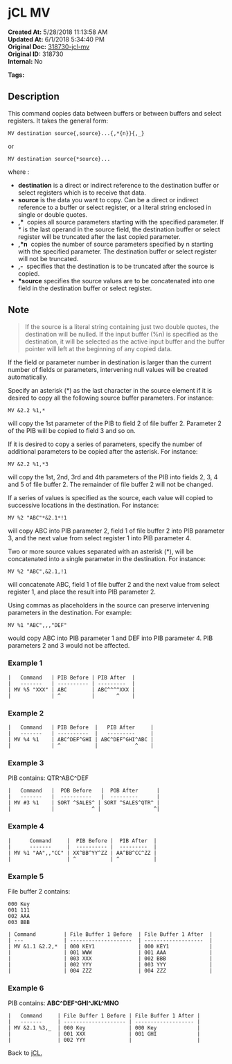 # jCL MV

**Created At:** 5/28/2018 11:13:58 AM  
**Updated At:** 6/1/2018 5:34:40 PM  
**Original Doc:** [318730-jcl-mv](https://docs.jbase.com/45792-jcl/318730-jcl-mv)  
**Original ID:** 318730  
**Internal:** No

**Tags:**
<badge text='registers' vertical='middle' />
<badge text='select' vertical='middle' />
<badge text='jcl' vertical='middle' />

## Description

This command copies data between buffers or between buffers and select registers. It takes the general form:

```
MV destination source{,source}...{,*{n}}{,_}
```

or

```
MV destination source{*source}...
```

where :

- **destination** is a direct or indirect reference to the destination buffer or select registers which is to receive that data.
- **source** is the data you want to copy. Can be a direct or indirect reference to a buffer or select register, or a literal string enclosed in single or double quotes.
- **,\***  copies all source parameters starting with the specified parameter. If \* is the last operand in the source field, the destination buffer or select register will be truncated after the last copied parameter.
- **,\*n**  copies the number of source parameters specified by n starting with the specified parameter. The destination buffer or select register will not be truncated.
- **,-**  specifies that the destination is to be truncated after the source is copied.
- **\*source** specifies the source values are to be concatenated into one field in the destination buffer or select register.

## Note

> If the source is a literal string containing just two double quotes, the destination will be nulled. If the input buffer (%n) is specified as the destination, it will be selected as the active input buffer and the buffer pointer will left at the beginning of any copied data.

If the field or parameter number in destination is larger than the current number of fields or parameters, intervening null values will be created automatically.

Specify an asterisk (\*) as the last character in the source element if it is desired to copy all the following source buffer parameters. For instance:

```
MV &2.2 %1,*
```

will copy the 1st parameter of the PIB to field 2 of file buffer 2. Parameter 2 of the PIB will be copied to field 3 and so on.

If it is desired to copy a series of parameters, specify the number of additional parameters to be copied after the asterisk. For instance:

```
MV &2.2 %1,*3
```

will copy the 1st, 2nd, 3rd and 4th parameters of the PIB into fields 2, 3, 4 and 5 of file buffer 2. The remainder of file buffer 2 will not be changed.

If a series of values is specified as the source, each value will copied to successive locations in the destination. For instance:

```
MV %2 "ABC"*&2.1*!1
```

will copy ABC into PIB parameter 2, field 1 of file buffer 2 into PIB parameter 3, and the next value from select register 1 into PIB parameter 4.

Two or more source values separated with an asterisk (\*), will be concatenated into a single parameter in the destination. For instance:

```
MV %2 "ABC",&2.1,!1
```

will concatenate ABC, field 1 of file buffer 2 and the next value from select register 1, and place the result into PIB parameter 2.

Using commas as placeholders in the source can preserve intervening parameters in the destination. For example:

```
MV %1 "ABC",,,"DEF"
```

would copy ABC into PIB parameter 1 and DEF into PIB parameter 4. PIB parameters 2 and 3 would not be affected.

### Example 1

```
|   Command   | PIB Before | PIB After  |
|   -------   | ---------- | ---------  |
| MV %5 "XXX" | ABC        | ABC^^^^XXX |
|             | ^          |       ^    |
```

### Example 2

```
|   Command   | PIB Before  |   PIB After     |
|   -------   | ----------  |   ---------     |
| MV %4 %1    | ABC^DEF^GHI | ABC^DEF^GHI^ABC |
|             | ^           |            ^    |
```

### Example 3

PIB contains: QTR^ABC^DEF

```
|   Command   |  POB Before   |  POB After      |
|   -------   |  ----------   |  ---------      |
| MV #3 %1    | SORT ^SALES^ | SORT ^SALES^QTR^ |
|             |            ^ |                 ^|
```

### Example 4

```
|      Command     |  PIB Before |  PIB After  |
|      -------     |  ---------- |  ---------  |
| MV %1 "AA",,"CC" | XX^BB^YY^ZZ | AA^BB^CC^ZZ |
|                  | ^           | ^           |
```

### Example 5

File buffer 2 contains:

```
000 Key
001 111
002 AAA
003 BBB
```

```
| Command         | File Buffer 1 Before  | File Buffer 1 After  |
| ---             | --------------------  | -------------------  |
| MV &1.1 &2.2,*  | 000 KEY1              | 000 KEY1             |
|                 | 001 WWW               | 001 AAA              |
|                 | 003 XXX               | 002 BBB              |
|                 | 002 YYY               | 003 YYY              |
|                 | 004 ZZZ               | 004 ZZZ              |
```

### Example 6

PIB contains: **ABC^DEF^GHI^JKL^MNO**

```
|   Command     | File Buffer 1 Before | File Buffer 1 After |
|   -------     | -------------------- | ------------------- |
| MV &2.1 %3,_  | 000 Key              | 000 Key             |
|               | 001 XXX              | 001 GHI             |
|               | 002 YYY              |                     |
```

Back to [jCL.](./../README.md)
